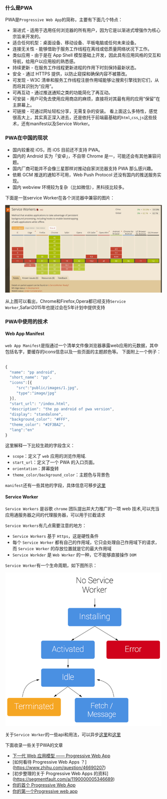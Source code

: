 ### 什么是PWA

PWA是`Progressive Web App`的简称，主要有下面几个特点：
- 渐进式 - 适用于选用任何浏览器的所有用户，因为它是以渐进式增强作为核心宗旨来开发的。
- 适合任何机型：桌面设备、移动设备、平板电脑或任何未来设备。
- 连接无关性 - 能够借助于服务工作线程在离线或低质量网络状况下工作。
- 类似应用 - 由于是在 App Shell 模型基础上开发，因此具有应用风格的交互和导航，给用户以应用般的熟悉感。
- 持续更新 - 在服务工作线程更新进程的作用下时刻保持最新状态。
- 安全 - 通过 HTTPS 提供，以防止窥探和确保内容不被篡改。
- 可发现 - W3C 清单和服务工作线程注册作用域能够让搜索引擎找到它们，从而将其识别为“应用”。
- 可再互动 - 通过推送通知之类的功能简化了再互动。
- 可安装 - 用户可免去使用应用商店的麻烦，直接将对其最有用的应用“保留”在主屏幕上。
- 可链接 - 可通过网址轻松分享，无需复杂的安装。
看上面这么多特性，感觉很高大上，其实真正深入进去，还是依托于前端最基础的`html`,`css`,`js`这些技术，还有manifest以及Service Worker。

### PWA在中国的现状
- 国内较重视 iOS，而 iOS 目前还不支持 PWA。
- 国内的 Android 实为「安卓」，不自带 Chrome 是一，可能还会有其他兼容问题。
- 国内厂商可能并不会像三星那样对推动自家浏览器支持 PWA 那么感兴趣。
- 依赖 GCM 推送的通知不可用，Web Push Protocol 还没有国内的推送服务实现。
- 国内 webview 环境较为复杂（比如微信），黑科技比较多。

下面是一张service Worker在各个浏览器中兼容的图片：

![template](https://raw.githubusercontent.com/SunShinewyf/first-pwa/master/assets/can-i-use.png)

从上图可以看出，Chrome和Firefox,Opera都已经支持`Service Worker`,Safari2015年也提过会在5年计划中提供支持

### PWA中使用的技术

#### Web App Manifest

`web App Manifest`是指通过一个清单文件像浏览器暴露web应用的元数据，其中包括名字，要缓存的icons信息以及一些页面的主题颜色等。
下面附上一个例子：
```js

{
  "name": "pp android",
  "short_name": "pp",
  "icons":[{
     "src":"public/images/1.jpg",
     "type":"image/jpg"
  }],
  "start_url": "/index.html",
  "description": "the pp android of pwa version",
  "display": "standalone",
  "background_color": "#FFF",
  "theme_color": "#2F3BA2",
  "lang":"en"
}
```
这里解释一下比较生疏的字段含义：
- `scope`：定义了 `web` 应用的浏览作用域.
- `start_url`：定义了一个 PWA 的入口页面。
- `orientation`：屏幕旋转
- `theme_color/background_color`：主题色与背景色

`manifest`还有一些其他的字段，具体信息可移步[这里](https://developer.mozilla.org/en-US/docs/Web/Manifest)

#### Service Worker
`Service Workers` 是谷歌 `chrome` 团队提出并大力推广的一项 web 技术,可以充当应用通服务器之间的代理服务器，可以用于拦截请求

`Service Workers`有几点需要注意的地方：
- `Service Workers` 基于 `Https`，这是硬性条件
- 每个 `Service Worker` 都有自己的作用域，它只会处理自己作用域下的请求，而 `Service Worker` 的存放位置就是它的最大作用域
- `Service Workder` 是 `Web Worker` 的一种，它不能够直接操作 `DOM`

`Service Worker`有一个生命周期，如下图所示：

![template](https://raw.githubusercontent.com/SunShinewyf/first-pwa/master/assets/3.png)

关于`Service Worker`的一些api和用法，可以异步[这里](https://developer.mozilla.org/en-US/docs/Web/API/Service_Worker_API)和[这里](https://developer.mozilla.org/en-US/docs/Web/API/Service_Worker_API)

下面收录一些关于PWA的文章
- [下一代 Web 应用模型 —— Progressive Web App](https://huangxuan.me/2017/02/09/nextgen-web-pwa/)
- [如何看待 Progressive Web Apps ？] (https://www.zhihu.com/question/46690207)
- [初步整理的关于 Progressive Web Apps 的资料] (https://segmentfault.com/a/1190000005346689)
- [你的首个 Progressive Web App](https://www.w3cplus.com/pwa/your-first-pwapp.html)
- [你的第一个Progressive web app](https://developers.google.com/web/fundamentals/getting-started/codelabs/your-first-pwapp/)
